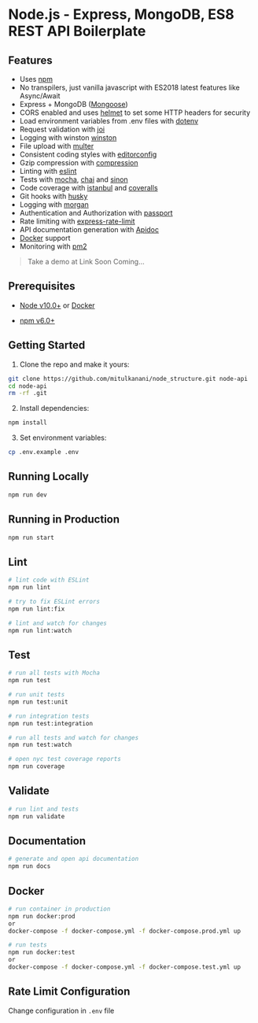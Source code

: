 # Node.js - Express, MongoDB, ES8 REST API Boilerplate

## Features

- Uses [npm](https://npmjs.com)
- No transpilers, just vanilla javascript with ES2018 latest features like Async/Await
- Express + MongoDB ([Mongoose](http://mongoosejs.com/))
- CORS enabled and uses [helmet](https://github.com/helmetjs/helmet) to set some HTTP headers for security
- Load environment variables from .env files with [dotenv](https://github.com/rolodato/dotenv-safe)
- Request validation with [joi](https://github.com/hapijs/joi)
- Logging with winston [winston](https://github.com/winstonjs/winston)
- File upload with [multer](https://www.npmjs.com/package/multer)
- Consistent coding styles with [editorconfig](http://editorconfig.org)
- Gzip compression with [compression](https://github.com/expressjs/compression)
- Linting with [eslint](http://eslint.org)
- Tests with [mocha](https://mochajs.org), [chai](http://chaijs.com) and [sinon](http://sinonjs.org)
- Code coverage with [istanbul](https://istanbul.js.org) and [coveralls](https://coveralls.io)
- Git hooks with [husky](https://github.com/typicode/husky)
- Logging with [morgan](https://github.com/expressjs/morgan)
- Authentication and Authorization with [passport](http://passportjs.org)
- Rate limiting with [express-rate-limit](https://www.npmjs.com/package/express-rate-limit)
- API documentation generation with [Apidoc](http://apidocjs.com)
- [Docker](https://www.docker.com/) support
- Monitoring with [pm2](https://github.com/Unitech/pm2)

> Take a demo at Link Soon Coming...

## Prerequisites

- [Node v10.0+](https://nodejs.org/en/download/current/) or [Docker](https://www.docker.com/)

- [npm v6.0+](https://www.npmjs.com)

## Getting Started

1. Clone the repo and make it yours:

```bash
git clone https://github.com/mitulkanani/node_structure.git node-api
cd node-api
rm -rf .git
```

2. Install dependencies:

```bash
npm install
```

3. Set environment variables:

```bash
cp .env.example .env
```

## Running Locally

```bash
npm run dev
```

## Running in Production

```bash
npm run start
```

## Lint

```bash
# lint code with ESLint
npm run lint

# try to fix ESLint errors
npm run lint:fix

# lint and watch for changes
npm run lint:watch
```

## Test

```bash
# run all tests with Mocha
npm run test

# run unit tests
npm run test:unit

# run integration tests
npm run test:integration

# run all tests and watch for changes
npm run test:watch

# open nyc test coverage reports
npm run coverage
```

## Validate

```bash
# run lint and tests
npm run validate
```

## Documentation

```bash
# generate and open api documentation
npm run docs
```

## Docker

```bash
# run container in production
npm run docker:prod
or
docker-compose -f docker-compose.yml -f docker-compose.prod.yml up

# run tests
npm run docker:test
or
docker-compose -f docker-compose.yml -f docker-compose.test.yml up
```

## Rate Limit Configuration

Change configuration in `.env` file
